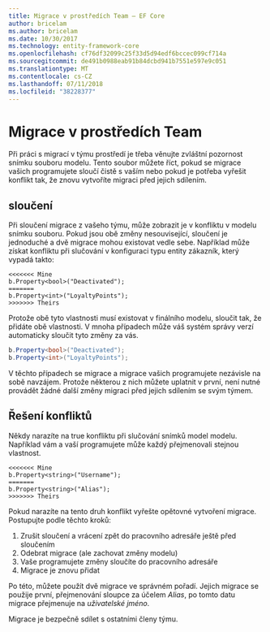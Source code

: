 ```yaml
---
title: Migrace v prostředích Team – EF Core
author: bricelam
ms.author: bricelam
ms.date: 10/30/2017
ms.technology: entity-framework-core
ms.openlocfilehash: cf76df32099c25f33d5d94edf6bccec099cf714a
ms.sourcegitcommit: de491b0988eab91b84dcbd941b7551e597e9c051
ms.translationtype: MT
ms.contentlocale: cs-CZ
ms.lasthandoff: 07/11/2018
ms.locfileid: "38228377"
---
```

<a name="migrations-in-team-environments"></a>Migrace v prostředích Team
===============================
Při práci s migrací v týmu prostředí je třeba věnujte zvláštní pozornost snímku souboru modelu. Tento soubor můžete říct, pokud se migrace vašich programujete sloučí čistě s vaším nebo pokud je potřeba vyřešit konflikt tak, že znovu vytvoříte migraci před jejich sdílením.

<a name="merging"></a>sloučení
-------
Při sloučení migrace z vašeho týmu, může zobrazit je v konfliktu v modelu snímku souboru. Pokud jsou obě změny nesouvisející, sloučení je jednoduché a dvě migrace mohou existovat vedle sebe. Například může získat konfliktu při slučování v konfiguraci typu entity zákazník, který vypadá takto:

    <<<<<<< Mine
    b.Property<bool>("Deactivated");
    =======
    b.Property<int>("LoyaltyPoints");
    >>>>>>> Theirs

Protože obě tyto vlastnosti musí existovat v finálního modelu, sloučit tak, že přidáte obě vlastnosti. V mnoha případech může váš systém správy verzí automaticky sloučit tyto změny za vás.

``` csharp
b.Property<bool>("Deactivated");
b.Property<int>("LoyaltyPoints");
```

V těchto případech se migrace a migrace vašich programujete nezávisle na sobě navzájem. Protože některou z nich můžete uplatnit v první, není nutné provádět žádné další změny migraci před jejich sdílením se svým týmem.

<a name="resolving-conflicts"></a>Řešení konfliktů
-------------------
Někdy narazíte na true konfliktu při slučování snímků model modelu. Například vám a vaší programujete může každý přejmenovali stejnou vlastnost.

    <<<<<<< Mine
    b.Property<string>("Username");
    =======
    b.Property<string>("Alias");
    >>>>>>> Theirs

Pokud narazíte na tento druh konflikt vyřešte opětovné vytvoření migrace. Postupujte podle těchto kroků:

1. Zrušit sloučení a vrácení zpět do pracovního adresáře ještě před sloučením
2. Odebrat migrace (ale zachovat změny modelu)
3. Vaše programujete změny sloučíte do pracovního adresáře
4. Migrace je znovu přidat

Po této, můžete použít dvě migrace ve správném pořadí. Jejich migrace se použije první, přejmenování sloupce za účelem *Alias*, po tomto datu migrace přejmenuje na *uživatelské jméno*.

Migrace je bezpečně sdílet s ostatními členy týmu.
